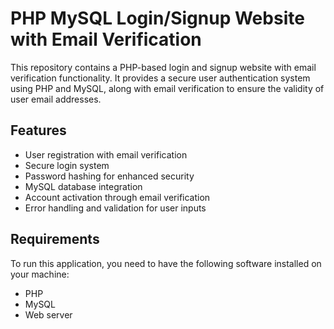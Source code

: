 # PHP MySQL Login/Signup Website with Email Verification

This repository contains a PHP-based login and signup website with email verification functionality. It provides a secure user authentication system using PHP and MySQL, along with email verification to ensure the validity of user email addresses.

## Features

- User registration with email verification
- Secure login system
- Password hashing for enhanced security
- MySQL database integration
- Account activation through email verification
- Error handling and validation for user inputs

## Requirements

To run this application, you need to have the following software installed on your machine:

- PHP 
- MySQL 
- Web server
